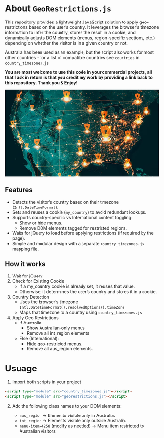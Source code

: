 # About `GeoRestrictions.js`

This repository provides a lightweight JavaScript solution to apply geo-restrictions based on the user’s country. It leverages the browser’s timezone information to infer the country, stores the result in a cookie, and dynamically adjusts DOM elements (menus, region-specific sections, etc.) depending on whether the visitor is in a given country or not.

Australia has been used as an example, but the script also works for most other countries - for a list of compatible countries see `countries` in `country_timezones.js` 

**You are most welcome to use this code in your commercial projects, all that I ask in return is that you credit my work by providing a link back to this repository. Thank you & Enjoy!**

![geo-restrictions](geo-restrictions.webp)

## Features

- Detects the visitor’s country based on their timezone (`Intl.DateTimeFormat`).
- Sets and reuses a cookie (`my_country`) to avoid redundant lookups.
- Supports country-specific vs International content toggling:
  - Show or hide menus.
  - Remove DOM elements tagged for restricted regions.
- Waits for jQuery to load before applying restrictions (if required by the page).
- Simple and modular design with a separate `country_timezones.js` mapping file.


## How it works

1. Wait for jQuery
2. Check for Existing Cookie
   - If a my_country cookie is already set, it reuses that value.
   - Otherwise, it determines the user’s country and stores it in a cookie.
3. Country Detection
   - Uses the browser’s timezone `Intl.DateTimeFormat().resolvedOptions().timeZone`
   - Maps that timezone to a country using `country_timezones.js`
4. Apply Geo Restrictions
   - If Australia
     - Show Australian-only menus
     - Remove all int_region elements
   - Else (International):
     - Hide geo-restricted menus.
     - Remove all aus_region elements.


# Usuage

1. Import both scripts in your project
  ```html
  <script type="module" src="country_timezones.js"></script>
  <script type="module" src="georestrictions.js"></script>
  ```
2. Add the following class names to your DOM elements:

   - `aus_region` → Elements visible only in Australia.
   - `int_region` → Elements visible only outside Australia.
   - `menu-item-4258` (modify as needed) → Menu item restricted to Australian visitors
